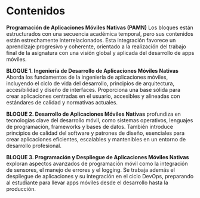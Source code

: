 # Contenidos

**Programación de Aplicaciones Móviles Nativas (PAMN)** Los bloques están estructurados con una secuencia académica temporal, pero sus contenidos están estrechamente interrelacionados. Esta integración favorece un aprendizaje progresivo y coherente, orientado a la realización del trabajo final de la asignatura con una visión global y aplicada del desarrollo de apps móviles.

**BLOQUE 1. Ingeniería de Desarrollo de Aplicaciones Móviles Nativas** Aborda los fundamentos de la ingeniería de aplicaciones móviles, incluyendo el ciclo de vida del desarrollo, principios de arquitectura, accesibilidad y diseño de interfaces. Proporciona una base sólida para crear aplicaciones centradas en el usuario, accesibles y alineadas con estándares de calidad y normativas actuales.

**BLOQUE 2. Desarrollo de Aplicaciones Móviles Nativas** profundiza en tecnologías clave del desarrollo móvil, como sistemas operativos, lenguajes de programación, frameworks y bases de datos. También introduce principios de calidad del software y patrones de diseño, esenciales para crear aplicaciones eficientes, escalables y mantenibles en un entorno de desarrollo profesional.

**BLOQUE 3. Programación y Despliegue de Aplicaciones Móviles Nativas** exploran aspectos avanzados de programación móvil como la integración de sensores, el manejo de errores y el logging. Se trabaja además el despliegue de aplicaciones y su integración en el ciclo DevOps, preparando al estudiante para llevar apps móviles desde el desarrollo hasta la producción.
